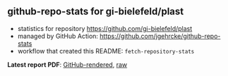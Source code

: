 ## github-repo-stats for gi-bielefeld/plast

- statistics for repository https://github.com/gi-bielefeld/plast
- managed by GitHub Action: https://github.com/jgehrcke/github-repo-stats
- workflow that created this README: `fetch-repository-stats`

**Latest report PDF**: [GitHub-rendered](https://github.com/NFDI4Microbiota/KPI-data/blob/github-repo-stats/gi-bielefeld/plast/latest-report/report.pdf), [raw](https://github.com/NFDI4Microbiota/KPI-data/raw/github-repo-stats/gi-bielefeld/plast/latest-report/report.pdf)

